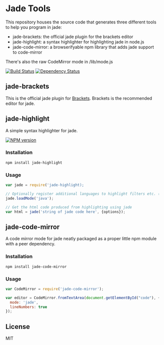 # Jade Tools

This repository houses the source code that generates three different tools to help you program in jade:

 - jade-brackets: the official jade plugin for the brackets editor
 - jade-highlight: a syntax highlighter for highlighting jade in node.js
 - jade-code-mirror: a browserifyable npm library that adds jade support to code-mirror

There's also the raw CodeMirror mode in /lib/mode.js

[![Build Status](https://travis-ci.org/ForbesLindesay/jade-brackets.png?branch=master)](https://travis-ci.org/ForbesLindesay/jade-brackets)
[![Dependency Status](https://gemnasium.com/ForbesLindesay/jade-brackets.png)](https://gemnasium.com/ForbesLindesay/jade-brackets)

## jade-brackets

This is the official jade plugin for [Brackets](http://brackets.io/).  Brackets is the recommended editor for jade.


## jade-highlight

A simple syntax highlighter for jade.

[![NPM version](https://badge.fury.io/js/jade-highlight.png)](http://badge.fury.io/js/jade-highlight)

### Installation

```
npm install jade-highlight
```

### Usage

```js
var jade = require('jade-highlight);

// Optionally register additional languages to highlight filters etc. (by default html, js, css and markdown are supported)
jade.loadMode('java');

// Get the html code produced from highlighting using jade
var html = jade('string of jade code here', {options});
```

## jade-code-mirror

A code mirror mode for jade neatly packaged as a proper little npm module with a peer dependency.

### Installation

```
npm install jade-code-mirror
```

### Usage

```js
var CodeMirror = require('jade-code-mirror');

var editor = CodeMirror.fromTextArea(document.getElementById("code"), {
  mode: 'jade',
  lineNumbers: true
});
```

## License

MIT